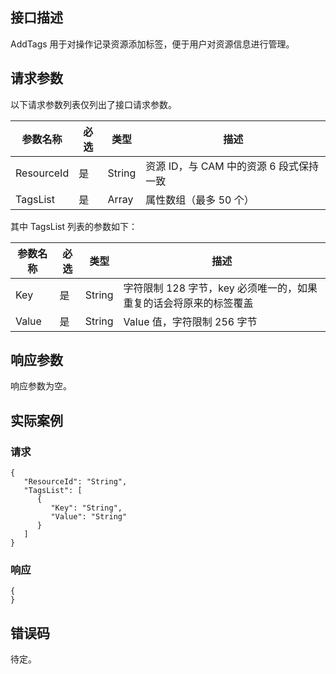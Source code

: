 
## 接口描述
AddTags 用于对操作记录资源添加标签，便于用户对资源信息进行管理。
## 请求参数
以下请求参数列表仅列出了接口请求参数。

|参数名称|必选|类型|描述|
|---------|---------|---------|--------|
| ResourceId | 是 | String |资源 ID，与 CAM 中的资源 6 段式保持一致|
|TagsList|是|Array|属性数组（最多 50 个）|
其中 TagsList 列表的参数如下：
 
 |参数名称|必选|类型|描述|
|---------|---------|---------|--------|
|Key|是|	String |字符限制 128 字节，key 必须唯一的，如果重复的话会将原来的标签覆盖|
|Value|是|	String	| Value 值，字符限制 256 字节|
## 响应参数
响应参数为空。

## 实际案例
### 请求

```
{
   "ResourceId": "String",
   "TagsList": [ 
      { 
         "Key": "String",
         "Value": "String"
      }
   ]
}
```
### 响应

```
{
}
```

## 错误码
待定。